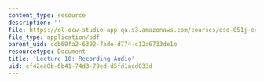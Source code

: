 ```yaml
---
content_type: resource
description: ''
file: https://ol-ocw-studio-app-qa.s3.amazonaws.com/courses/esd-051j-engineering-innovation-and-design-fall-2012/cf42ea8b6b4174d379edd5fd1acd033d_MITESD_051JF12_Lec10RecAu.pdf
file_type: application/pdf
parent_uid: ccb69fa2-6392-7ade-d774-c12a6733de1e
resourcetype: Document
title: 'Lecture 10: Recording Audio'
uid: cf42ea8b-6b41-74d3-79ed-d5fd1acd033d
---
```

